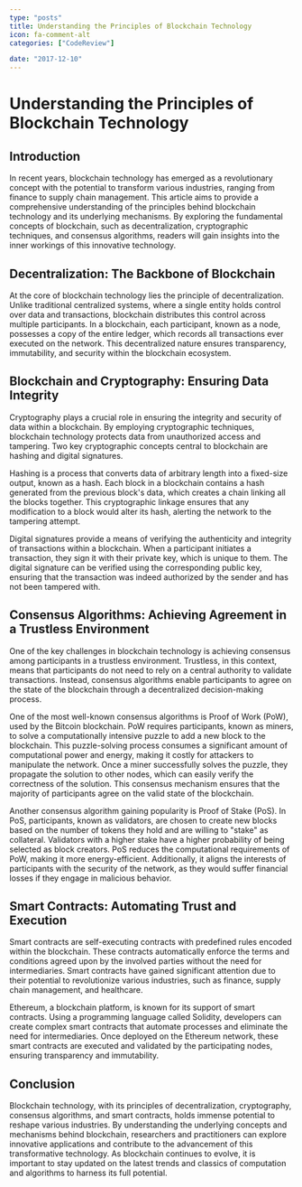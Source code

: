 ```yaml
---
type: "posts"
title: Understanding the Principles of Blockchain Technology
icon: fa-comment-alt
categories: ["CodeReview"]

date: "2017-12-10"
---
```




# Understanding the Principles of Blockchain Technology

## Introduction

In recent years, blockchain technology has emerged as a revolutionary concept with the potential to transform various industries, ranging from finance to supply chain management. This article aims to provide a comprehensive understanding of the principles behind blockchain technology and its underlying mechanisms. By exploring the fundamental concepts of blockchain, such as decentralization, cryptographic techniques, and consensus algorithms, readers will gain insights into the inner workings of this innovative technology.

## Decentralization: The Backbone of Blockchain

At the core of blockchain technology lies the principle of decentralization. Unlike traditional centralized systems, where a single entity holds control over data and transactions, blockchain distributes this control across multiple participants. In a blockchain, each participant, known as a node, possesses a copy of the entire ledger, which records all transactions ever executed on the network. This decentralized nature ensures transparency, immutability, and security within the blockchain ecosystem.

## Blockchain and Cryptography: Ensuring Data Integrity

Cryptography plays a crucial role in ensuring the integrity and security of data within a blockchain. By employing cryptographic techniques, blockchain technology protects data from unauthorized access and tampering. Two key cryptographic concepts central to blockchain are hashing and digital signatures.

Hashing is a process that converts data of arbitrary length into a fixed-size output, known as a hash. Each block in a blockchain contains a hash generated from the previous block's data, which creates a chain linking all the blocks together. This cryptographic linkage ensures that any modification to a block would alter its hash, alerting the network to the tampering attempt.

Digital signatures provide a means of verifying the authenticity and integrity of transactions within a blockchain. When a participant initiates a transaction, they sign it with their private key, which is unique to them. The digital signature can be verified using the corresponding public key, ensuring that the transaction was indeed authorized by the sender and has not been tampered with.

## Consensus Algorithms: Achieving Agreement in a Trustless Environment

One of the key challenges in blockchain technology is achieving consensus among participants in a trustless environment. Trustless, in this context, means that participants do not need to rely on a central authority to validate transactions. Instead, consensus algorithms enable participants to agree on the state of the blockchain through a decentralized decision-making process.

One of the most well-known consensus algorithms is Proof of Work (PoW), used by the Bitcoin blockchain. PoW requires participants, known as miners, to solve a computationally intensive puzzle to add a new block to the blockchain. This puzzle-solving process consumes a significant amount of computational power and energy, making it costly for attackers to manipulate the network. Once a miner successfully solves the puzzle, they propagate the solution to other nodes, which can easily verify the correctness of the solution. This consensus mechanism ensures that the majority of participants agree on the valid state of the blockchain.

Another consensus algorithm gaining popularity is Proof of Stake (PoS). In PoS, participants, known as validators, are chosen to create new blocks based on the number of tokens they hold and are willing to "stake" as collateral. Validators with a higher stake have a higher probability of being selected as block creators. PoS reduces the computational requirements of PoW, making it more energy-efficient. Additionally, it aligns the interests of participants with the security of the network, as they would suffer financial losses if they engage in malicious behavior.

## Smart Contracts: Automating Trust and Execution

Smart contracts are self-executing contracts with predefined rules encoded within the blockchain. These contracts automatically enforce the terms and conditions agreed upon by the involved parties without the need for intermediaries. Smart contracts have gained significant attention due to their potential to revolutionize various industries, such as finance, supply chain management, and healthcare.

Ethereum, a blockchain platform, is known for its support of smart contracts. Using a programming language called Solidity, developers can create complex smart contracts that automate processes and eliminate the need for intermediaries. Once deployed on the Ethereum network, these smart contracts are executed and validated by the participating nodes, ensuring transparency and immutability.

## Conclusion

Blockchain technology, with its principles of decentralization, cryptography, consensus algorithms, and smart contracts, holds immense potential to reshape various industries. By understanding the underlying concepts and mechanisms behind blockchain, researchers and practitioners can explore innovative applications and contribute to the advancement of this transformative technology. As blockchain continues to evolve, it is important to stay updated on the latest trends and classics of computation and algorithms to harness its full potential.